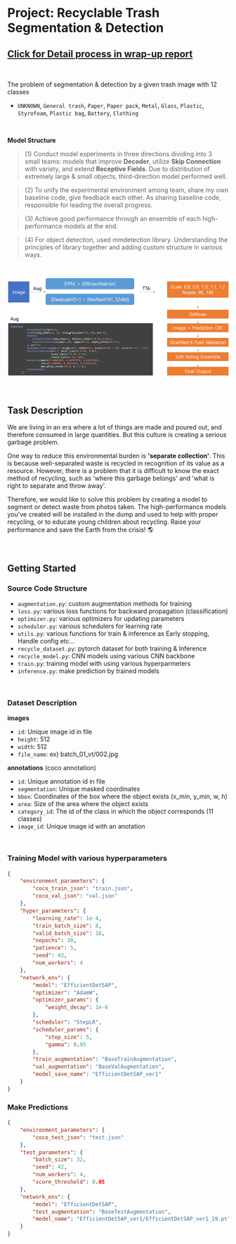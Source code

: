 # Project: Recyclable Trash Segmentation & Detection
## [Click for Detail process in wrap-up report](https://www.notion.so/P-Stage3-Wrap-up-Report-8016915a2ba4406289c75a37a73296b9)

<br>

The problem of segmentation & detection by a given trash image with 12 classes
- `UNKNOWN`, `General trash`, `Paper`, `Paper pack`, `Metal`, `Glass`, `Plastic`, `Styrofoam`, `Plastic bag`, `Battery`, `Clothing`

<br>

**Model Structure**
> (1) Conduct model experiments in three directions dividing into 3 small teams: models that improve **Decoder**, utilize **Skip Connection** with variety, and extend **Receptive Fields**. Due to distribution of extremely large & small objects, third-direction model performed well.

> (2) To unify the experimental environment among team, share my own baseline code, give feedback each other. As sharing baseline code, responsible for leading the overall progress.

> (3) Achieve good performance through an ensemble of each high-performance models at the end.

> (4) For object detection, used mmdetection library. Understanding the principles of library together and adding custom structure in various ways.

<br>

![model structure](./docs/Model_Architecture.png)

<br>

## Task Description
We are living in an era where a lot of things are made and poured out, and therefore consumed in large quantities. But this culture is creating a serious garbage problem.

One way to reduce this environmental burden is **'separate collection'**. This is because well-separated waste is recycled in recognition of its value as a resource. However, there is a problem that it is difficult to know the exact method of recycling, such as 'where this garbage belongs' and 'what is right to separate and throw away'.

Therefore, we would like to solve this problem by creating a model to segment or detect waste from photos taken. The high-performance models you've created will be installed in the dump and used to help with proper recycling, or to educate young children about recycling. Raise your performance and save the Earth from the crisis! 🌎


<br>

## Getting Started

### Source Code Structure
 - `augmentation.py`: custom augmentation methods for training
 - `loss.py`: various loss functions for backward propagation (classification)
 - `optimizer.py`: various optimizers for updating parameters
 - `scheduler.py`: various schedulers for learning rate
 - `utils.py`: various functions for train & inference as Early stopping, Handle config etc...
 - `recycle_dataset.py`: pytorch dataset for both training & Inference
 - `recycle_model.py`: CNN models using various CNN backbone
 - `train.py`: training model with using various hyperparmeters
 - `inference.py`: make prediction by trained models

<br>

### Dataset Description
**images**
- `id`: Unique image id in file
- `height`: 512
- `width`: 512
- `file_name`: ex) batch_01_vt/002.jpg

**annotations** (coco annotation)
- `id`: Unique annotation id in file
- `segmentation`: Unique masked coordinates
- `bbox`: Coordinates of the box where the object exists (x_min, y_min, w, h)
- `area`: Size of the area where the object exists
- `category_id`: The id of the class in which the object corresponds (11 classes)
- `image_id`: Unique image id with an anotation

<br>

### Training Model with various hyperparameters
```json
{
    "environment_parameters": {
        "coco_train_json": "train.json",
        "coco_val_json": "val.json"
    },
    "hyper_parameters": {
        "learning_rate": 1e-4,
        "train_batch_size": 8,
        "valid_batch_size": 16,
        "nepochs": 30,
        "patience": 5,
        "seed": 42,
        "num_workers": 4
    },
    "network_env": {
        "model": "EfficientDet5AP",
        "optimizer": "AdamW",
        "optimizer_params": {
            "weight_decay": 1e-6
        },
        "scheduler": "StepLR",
        "scheduler_params": {
            "step_size": 5,
            "gamma": 0.95
        },
        "train_augmentation": "BaseTrainAugmentation",
        "val_augmentation": "BaseValAugmentation",
        "model_save_name": "EfficientDet5AP_ver1"
    }
}
```

### Make Predictions
```json
{
    "environment_parameters": {
        "coco_test_json": "test.json"
    },
    "test_parameters": {
        "batch_size": 32,
        "seed": 42,
        "num_workers": 4,
        "score_threshold": 0.05
    },
    "network_env": {
        "model": "EfficientDet5AP",
        "test_augmentation": "BaseTestAugmentation",
        "model_name": "EfficientDet5AP_ver1/EfficientDet5AP_ver1_19.pt"
    }
}

```
